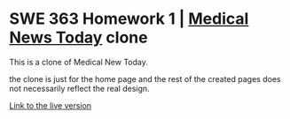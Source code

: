 # SWE 363 Homework 1 | [Medical News Today](MedicalNewsToday.com) clone
This is a clone of Medical New Today.

the clone is just for the home page and the rest of the created pages does not necessarily reflect the real design.

[Link to the live version]()